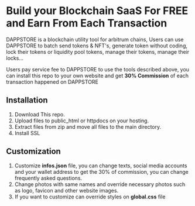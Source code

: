 

# Build your Blockchain SaaS For FREE and Earn From Each Transaction

DAPPSTORE is a blockchain utility tool for arbitrum chains, Users can use DAPPSTORE to batch send tokens & NFT's, generate token without coding, lock their tokens or liquidity pool tokens, manage their tokens, manage their locks...

Users pay service fee to DAPPSTORE to use the tools described above, you can install this repo to your own website and get **30% Commission** of each transaction happened on DAPPSTORE 



## Installation

 1. Download This repo.
 2. Upload files to public_html or httpdocs on your hosting.
 3. Extract files from zip and move all files to the main directory.
 4. Install SSL


## Customization

 1. Customize **infos.json** file, you can change texts, social media accounts and your wallet address to get the 30% of commission, you can change frequently asked questions.
 2. Change photos with same names and override necessary photos such as logo, favicon and other website images.
 3. If you want to customize  can override styles on **global.css** file

